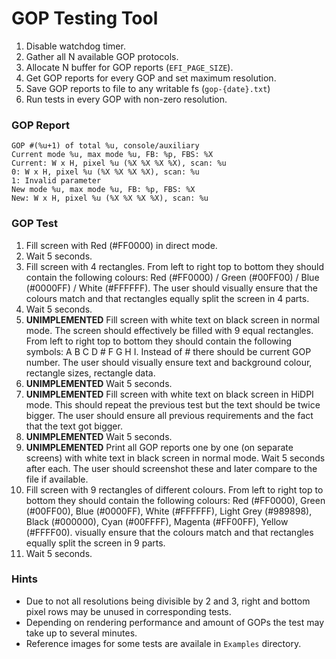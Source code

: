 GOP Testing Tool
================

1. Disable watchdog timer.
2. Gather all N available GOP protocols.
3. Allocate N buffer for GOP reports (`EFI_PAGE_SIZE`).
4. Get GOP reports for every GOP and set maximum resolution.
5. Save GOP reports to file to any writable fs (`gop-{date}.txt`)
6. Run tests in every GOP with non-zero resolution.

### GOP Report

```
GOP #(%u+1) of total %u, console/auxiliary
Current mode %u, max mode %u, FB: %p, FBS: %X
Current: W x H, pixel %u (%X %X %X %X), scan: %u
0: W x H, pixel %u (%X %X %X %X), scan: %u
1: Invalid parameter
New mode %u, max mode %u, FB: %p, FBS: %X
New: W x H, pixel %u (%X %X %X %X), scan: %u
```

### GOP Test

1. Fill screen with Red (#FF0000) in direct mode.
1. Wait 5 seconds.
1. Fill screen with 4 rectangles. From left to right top to bottom they should contain the following colours: Red (#FF0000) / Green (#00FF00) / Blue (#0000FF) / White (#FFFFFF). The user should visually ensure that the colours match and that rectangles equally split the screen in 4 parts.
1. Wait 5 seconds.
1. **UNIMPLEMENTED** Fill screen with white text on black screen in normal mode. The screen should effectively be filled with 9 equal rectangles. From left to right top to bottom they should contain the following symbols: A B C D # F G H I. Instead of # there should be current GOP number. The user should visually ensure text and background colour, rectangle sizes, rectangle data.
1. **UNIMPLEMENTED** Wait 5 seconds.
1. **UNIMPLEMENTED** Fill screen with white text on black screen in HiDPI mode. This should repeat the previous test but the text should be twice bigger. The user should ensure all previous requirements and the fact that the text got bigger.
1. **UNIMPLEMENTED** Wait 5 seconds.
1. **UNIMPLEMENTED** Print all GOP reports one by one (on separate screens) with white text in black screen in normal mode. Wait 5 seconds after each. The user should screenshot these and later compare to the file if available.
1. Fill screen with 9 rectangles of different colours. From left to right top to bottom they should contain the following colours: Red (#FF0000), Green (#00FF00), Blue (#0000FF), White (#FFFFFF), Light Grey (#989898), Black (#000000), Cyan (#00FFFF), Magenta (#FF00FF), Yellow (#FFFF00). visually ensure that the colours match and that rectangles equally split the screen in 9 parts.
1. Wait 5 seconds.

### Hints

- Due to not all resolutions being divisible by 2 and 3, right and bottom pixel rows may be unused in corresponding tests.
- Depending on rendering performance and amount of GOPs the test may take up to several minutes.
- Reference images for some tests are availale in `Examples` directory.

